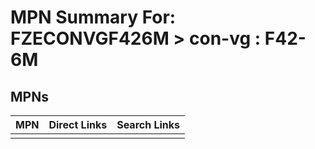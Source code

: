 



# MPN Summary For: FZECONVGF426M > con-vg : F42-6M

## MPNs
  

|MPN|Direct Links|Search Links|
| :--- | :--- | :--- |
||||
